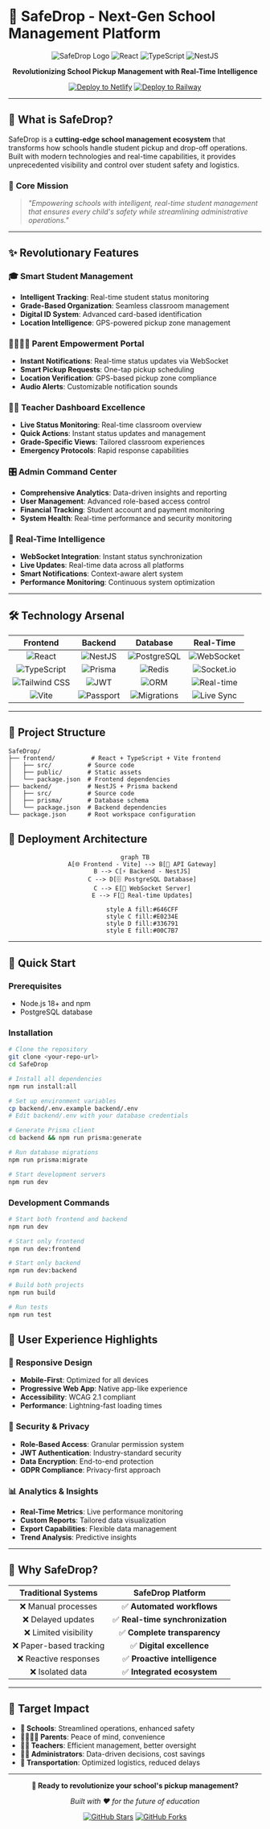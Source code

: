 # 🚀 SafeDrop - Next-Gen School Management Platform

<div align="center">

![SafeDrop Logo](https://img.shields.io/badge/SafeDrop-Platform-blue?style=for-the-badge&logo=school)
![React](https://img.shields.io/badge/React-18.0+-61DAFB?style=for-the-badge&logo=react)
![TypeScript](https://img.shields.io/badge/TypeScript-5.0+-3178C6?style=for-the-badge&logo=typescript)
![NestJS](https://img.shields.io/badge/NestJS-10.0+-E0234E?style=for-the-badge&logo=nestjs)

**Revolutionizing School Pickup Management with Real-Time Intelligence**

[![Deploy to Netlify](https://img.shields.io/badge/Deploy%20to-Netlify-00C7B7?style=for-the-badge&logo=netlify)](https://netlify.com)
[![Deploy to Railway](https://img.shields.io/badge/Deploy%20to-Railway-0B0D0E?style=for-the-badge&logo=railway)](https://railway.app)

</div>

---

## 🌟 **What is SafeDrop?**

SafeDrop is a **cutting-edge school management ecosystem** that transforms how schools handle student pickup and drop-off operations. Built with modern technologies and real-time capabilities, it provides unprecedented visibility and control over student safety and logistics.

### 🎯 **Core Mission**

> _"Empowering schools with intelligent, real-time student management that ensures every child's safety while streamlining administrative operations."_

---

## ✨ **Revolutionary Features**

### 🎓 **Smart Student Management**

- **Intelligent Tracking**: Real-time student status monitoring
- **Grade-Based Organization**: Seamless classroom management
- **Digital ID System**: Advanced card-based identification
- **Location Intelligence**: GPS-powered pickup zone management

### 👨‍👩‍👧‍👦 **Parent Empowerment Portal**

- **Instant Notifications**: Real-time status updates via WebSocket
- **Smart Pickup Requests**: One-tap pickup scheduling
- **Location Verification**: GPS-based pickup zone compliance
- **Audio Alerts**: Customizable notification sounds

### 👨‍🏫 **Teacher Dashboard Excellence**

- **Live Status Monitoring**: Real-time classroom overview
- **Quick Actions**: Instant status updates and management
- **Grade-Specific Views**: Tailored classroom experiences
- **Emergency Protocols**: Rapid response capabilities

### 🎛️ **Admin Command Center**

- **Comprehensive Analytics**: Data-driven insights and reporting
- **User Management**: Advanced role-based access control
- **Financial Tracking**: Student account and payment monitoring
- **System Health**: Real-time performance and security monitoring

### 🔄 **Real-Time Intelligence**

- **WebSocket Integration**: Instant status synchronization
- **Live Updates**: Real-time data across all platforms
- **Smart Notifications**: Context-aware alert system
- **Performance Monitoring**: Continuous system optimization

---

## 🛠️ **Technology Arsenal**

<div align="center">

|                                             **Frontend**                                             |                                         **Backend**                                          |                                           **Database**                                            |                                             **Real-Time**                                             |
| :--------------------------------------------------------------------------------------------------: | :------------------------------------------------------------------------------------------: | :-----------------------------------------------------------------------------------------------: | :---------------------------------------------------------------------------------------------------: |
|         ![React](https://img.shields.io/badge/React-18.0+-61DAFB?logo=react&logoColor=white)         |   ![NestJS](https://img.shields.io/badge/NestJS-10.0+-E0234E?logo=nestjs&logoColor=white)    | ![PostgreSQL](https://img.shields.io/badge/PostgreSQL-13+-336791?logo=postgresql&logoColor=white) | ![WebSocket](https://img.shields.io/badge/WebSocket-Real--Time-00C7B7?logo=websocket&logoColor=white) |
|  ![TypeScript](https://img.shields.io/badge/TypeScript-5.0+-3178C6?logo=typescript&logoColor=white)  |    ![Prisma](https://img.shields.io/badge/Prisma-6.0+-2D3748?logo=prisma&logoColor=white)    |       ![Redis](https://img.shields.io/badge/Redis-Cache-DC382D?logo=redis&logoColor=white)        |    ![Socket.io](https://img.shields.io/badge/Socket.io-4.0+-010101?logo=socket.io&logoColor=white)    |
| ![Tailwind CSS](https://img.shields.io/badge/Tailwind-3.0+-38B2AC?logo=tailwind-css&logoColor=white) |  ![JWT](https://img.shields.io/badge/JWT-Auth-000000?logo=json-web-tokens&logoColor=white)   |        ![ORM](https://img.shields.io/badge/ORM-Powered-00C7B7?logo=prisma&logoColor=white)        |    ![Real-time](https://img.shields.io/badge/Real--time-Updates-00C7B7?logo=clock&logoColor=white)    |
|           ![Vite](https://img.shields.io/badge/Vite-5.0+-646CFF?logo=vite&logoColor=white)           | ![Passport](https://img.shields.io/badge/Passport-Auth-34E27A?logo=passport&logoColor=white) | ![Migrations](https://img.shields.io/badge/Migrations-Auto-00C7B7?logo=database&logoColor=white)  |       ![Live Sync](https://img.shields.io/badge/Live-Sync-00C7B7?logo=refresh&logoColor=white)        |

</div>

---

## 🚀 **Project Structure**

```
SafeDrop/
├── frontend/          # React + TypeScript + Vite frontend
│   ├── src/          # Source code
│   ├── public/       # Static assets
│   └── package.json  # Frontend dependencies
├── backend/          # NestJS + Prisma backend
│   ├── src/          # Source code
│   ├── prisma/       # Database schema
│   └── package.json  # Backend dependencies
└── package.json      # Root workspace configuration
```

## 🚀 **Deployment Architecture**

<div align="center">

```mermaid
graph TB
    A[🌐 Frontend - Vite] --> B[🔌 API Gateway]
    B --> C[⚡ Backend - NestJS]
    C --> D[🗄️ PostgreSQL Database]
    C --> E[📡 WebSocket Server]
    E --> F[📱 Real-time Updates]

    style A fill:#646CFF
    style C fill:#E0234E
    style D fill:#336791
    style E fill:#00C7B7
```

</div>

---

## 🚀 **Quick Start**

### Prerequisites

- Node.js 18+ and npm
- PostgreSQL database

### Installation

```bash
# Clone the repository
git clone <your-repo-url>
cd SafeDrop

# Install all dependencies
npm run install:all

# Set up environment variables
cp backend/.env.example backend/.env
# Edit backend/.env with your database credentials

# Generate Prisma client
cd backend && npm run prisma:generate

# Run database migrations
npm run prisma:migrate

# Start development servers
npm run dev
```

### Development Commands

```bash
# Start both frontend and backend
npm run dev

# Start only frontend
npm run dev:frontend

# Start only backend
npm run dev:backend

# Build both projects
npm run build

# Run tests
npm run test
```

## 🎨 **User Experience Highlights**

### 📱 **Responsive Design**

- **Mobile-First**: Optimized for all devices
- **Progressive Web App**: Native app-like experience
- **Accessibility**: WCAG 2.1 compliant
- **Performance**: Lightning-fast loading times

### 🔐 **Security & Privacy**

- **Role-Based Access**: Granular permission system
- **JWT Authentication**: Industry-standard security
- **Data Encryption**: End-to-end protection
- **GDPR Compliance**: Privacy-first approach

### 📊 **Analytics & Insights**

- **Real-Time Metrics**: Live performance monitoring
- **Custom Reports**: Tailored data visualization
- **Export Capabilities**: Flexible data management
- **Trend Analysis**: Predictive insights

---

## 🌟 **Why SafeDrop?**

| **Traditional Systems** |      **SafeDrop Platform**       |
| :---------------------: | :------------------------------: |
|   ❌ Manual processes   |    ✅ **Automated workflows**    |
|   ❌ Delayed updates    | ✅ **Real-time synchronization** |
|  ❌ Limited visibility  |   ✅ **Complete transparency**   |
| ❌ Paper-based tracking |    ✅ **Digital excellence**     |
|  ❌ Reactive responses  |  ✅ **Proactive intelligence**   |
|    ❌ Isolated data     |   ✅ **Integrated ecosystem**    |

---

## 🎯 **Target Impact**

- **🏫 Schools**: Streamlined operations, enhanced safety
- **👨‍👩‍👧‍👦 Parents**: Peace of mind, convenience
- **👨‍🏫 Teachers**: Efficient management, better oversight
- **👨‍💼 Administrators**: Data-driven decisions, cost savings
- **🚌 Transportation**: Optimized logistics, reduced delays

---

<div align="center">

**🚀 Ready to revolutionize your school's pickup management?**

_Built with ❤️ for the future of education_

[![GitHub Stars](https://img.shields.io/github/stars/gns-x/SafeDrop?style=social)](https://github.com/gns-x/SafeDrop)
[![GitHub Forks](https://img.shields.io/github/forks/gns-x/SafeDrop?style=social)](https://github.com/gns-x/SafeDrop)

</div>
